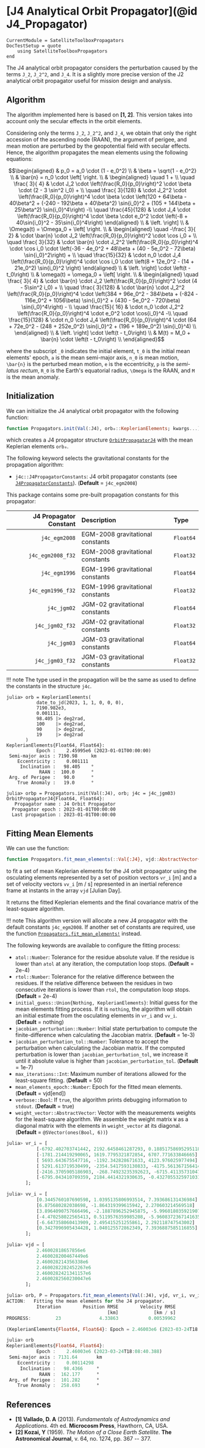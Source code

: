 # [J4 Analytical Orbit Propagator](@id J4_Propagator)

```@meta
CurrentModule = SatelliteToolboxPropagators
DocTestSetup = quote
    using SatelliteToolboxPropagators
end
```

The J4 analytical orbit propagator considers the perturbation caused by the terms ``J_2``,
``J_2^2``, and ``J_4``. It is a slightly more precise version of the J2 analytical orbit
propagator useful for mission design and analysis.

## Algorithm

The algorithm implemented here is based on **[1, 2]**. This version takes into account only
the secular effects in the orbit elements.

Considering only the terms ``J_2``, ``J_2^2``, and ``J_4``, we obtain that only the right
accession of the ascending node (RAAN), the argument of perigee, and mean motion are
perturbed by the geopotential field with secular effects. Hence, the algorithm propagates
the mean elements using the following equations:

```math
\begin{aligned}
  & p_0 = a_0 \cdot (1 - e_0^2) \\
  & \beta = \sqrt{1 - e_0^2} \\
  & \bar{n} = n_0 \cdot \left[ \right. \\
    & \begin{aligned}
      \quad 1 + \\
      \quad \frac{ 3}{  4} & \cdot J_2   \cdot \left(\frac{R_0}{p_0}\right)^2 \cdot \beta \cdot (2 - 3 \sin^2 i_0) + \\
      \quad \frac{ 3}{128} & \cdot J_2^2 \cdot \left(\frac{R_0}{p_0}\right)^4 \cdot \beta \cdot \left(120 + 64\beta - 40\beta^2 + (-240 - 192\beta + 40\beta^2) \sin{i_0}^2 + (105 + 144\beta + 25\beta^2) \sin{i_0}^4\right) -\\
      \quad \frac{45}{128} & \cdot J_4   \cdot \left(\frac{R_0}{p_0}\right)^4 \cdot \beta \cdot e_0^2 \cdot \left(-8 + 40\sin{i_0}^2 - 35\sin{i_0}^4\right)
    \end{aligned} \\
  & \left. \right] \\
  & \Omega(t) = \Omega_0 + \left[ \right. \\
    & \begin{aligned}
      \quad -\frac{ 3}{ 2} & \cdot \bar{n} \cdot J_2   \left(\frac{R_0}{p_0}\right)^2 \cdot \cos i_0 + \\
      \quad  \frac{ 3}{32} & \cdot \bar{n} \cdot J_2^2 \left(\frac{R_0}{p_0}\right)^4 \cdot \cos i_0 \cdot \left(-36 - 4e_0^2 + 48\beta + (40 - 5e_0^2 - 72\beta) \sin{i_0}^2\right) + \\
      \quad  \frac{15}{32} & \cdot n_0     \cdot J_4   \left(\frac{R_0}{p_0}\right)^4 \cdot \cos i_0 \cdot \left(8 + 12e_0^2 - (14 + 21e_0^2) \sin{i_0}^2 \right)
    \end{aligned} \\
  & \left. \right] \cdot \left(t - t_0\right) \\
  & \omega(t) = \omega_0 + \left[ \right. \\
    & \begin{aligned}
      \quad \frac{ 3}{  4} & \cdot \bar{n} \cdot J_2   \left(\frac{R_0}{p_0}\right)^2 \cdot (4 - 5\sin^2 i_0) + \\
      \quad \frac{ 3}{128} & \cdot \bar{n} \cdot J_2^2 \left(\frac{R_0}{p_0}\right)^4 \cdot \left(384 + 96e_0^2 - 384\beta + (-824 - 116e_0^2 + 1056\beta) \sin{i_0}^2 + (430 - 5e_0^2 - 720\beta) \sin{i_0}^4\right) - \\
      \quad \frac{15}{ 16} & \cdot n_0     \cdot J_2^2 \left(\frac{R_0}{p_0}\right)^4 \cdot e_0^2 \cdot \cos{i_0}^4 -\\
      \quad \frac{15}{128} & \cdot n_0     \cdot J_4   \left(\frac{R_0}{p_0}\right)^4 \cdot (64 + 72e_0^2 - (248 + 252e_0^2) \sin{i_0}^2 + (196 + 189e_0^2) \sin{i_0}^4) \\
    \end{aligned} \\
  & \left. \right] \cdot \left(t - t_0\right) \\
  & M(t) = M_0 + \bar{n} \cdot \left(t - t_0\right) \\
\end{aligned}
```

where the subscript ``_0`` indicates the initial element, ``t_0`` is the initial mean
elements' epoch, ``a`` is the mean semi-major axis, ``n_0`` is mean motion, ``\bar{n}`` is
the perturbed mean motion, ``e`` is the eccentricity, ``p`` is the *semi-latus rectum*,
``R_0`` is the Earth's equatorial radius, ``\Omega`` is the RAAN, and ``M`` is the mean
anomaly.

## Initialization

We can initialize the J4 analytical orbit propagator with the following function:

```julia
function Propagators.init(Val(:J4), orb₀::KeplerianElements; kwargs...)
```

which creates a J4 propagator structure [`OrbitPropagatorJ4`](@ref) with the mean Keplerian
elements `orb₀`.

The following keyword selects the gravitational constants for the propagation algorithm:

- `j4c::J4PropagatorConstants`: J4 orbit propagator constants (see
  [`J4PropagatorConstants`](@ref)). (**Default** = `j4c_egm2008`)

This package contains some pre-built propagation constants for this propagator:

| **J4 Propagator Constant** | **Description**                  | **Type**  |
|---------------------------:|:---------------------------------|:----------|
|              `j4c_egm2008` | EGM-2008 gravitational constants | `Float64` |
|          `j4c_egm2008_f32` | EGM-2008 gravitational constants | `Float32` |
|              `j4c_egm1996` | EGM-1996 gravitational constants | `Float64` |
|          `j4c_egm1996_f32` | EGM-1996 gravitational constants | `Float32` |
|                `j4c_jgm02` | JGM-02 gravitational constants   | `Float64` |
|            `j4c_jgm02_f32` | JGM-02 gravitational constants   | `Float32` |
|                `j4c_jgm03` | JGM-03 gravitational constants   | `Float64` |
|            `j4c_jgm03_f32` | JGM-03 gravitational constants   | `Float32` |

!!! note
    The type used in the propagation will be the same as used to define the constants in the
    structure `j4c`.

```jldoctest
julia> orb = KeplerianElements(
           date_to_jd(2023, 1, 1, 0, 0, 0),
           7190.982e3,
           0.001111,
           98.405 |> deg2rad,
           100    |> deg2rad,
           90     |> deg2rad,
           19     |> deg2rad
       )
KeplerianElements{Float64, Float64}:
           Epoch :    2.45995e6 (2023-01-01T00:00:00)
 Semi-major axis : 7190.98     km
    Eccentricity :    0.001111
     Inclination :   98.405    °
            RAAN :  100.0      °
 Arg. of Perigee :   90.0      °
    True Anomaly :   19.0      °

julia> orbp = Propagators.init(Val(:J4), orb; j4c = j4c_jgm03)
OrbitPropagatorJ4{Float64, Float64}:
   Propagator name : J4 Orbit Propagator
  Propagator epoch : 2023-01-01T00:00:00
  Last propagation : 2023-01-01T00:00:00
```

## Fitting Mean Elements

We can use the function:

```julia
function Propagators.fit_mean_elements(::Val{:J4}, vjd::AbstractVector{Tjd}, vr_i::AbstractVector{Tv}, vv_i::AbstractVector{Tv}; kwargs...) -> KeplerianElements{Float64, Float64}, SMatrix{6, 6, Float64}
```

to fit a set of mean Keplerian elements for the J4 orbit propagator using the osculating
elements represented by a set of position vectors `vr_i` [m] and a set of velocity vectors
`vv_i` [m / s] represented in an inertial reference frame at instants in the array `vjd`
[Julian Day].

It returns the fitted Keplerian elements and the final covariance matrix of the least-square
algorithm.

!!! note
    This algorithm version will allocate a new J4 propagator with the default constants
    `j4c_egm2008`. If another set of constants are required, use the function
    [`Propagators.fit_mean_elements!`](@ref) instead.
    
The following keywords are available to configure the fitting process:

- `atol::Number`: Tolerance for the residue absolute value. If the residue is lower than
    `atol` at any iteration, the computation loop stops. (**Default** = 2e-4)
- `rtol::Number`: Tolerance for the relative difference between the residues. If the
    relative difference between the residues in two consecutive iterations is lower than
    `rtol`, the computation loop stops. (**Default** = 2e-4)
- `initial_guess::Union{Nothing, KeplerianElements}`: Initial guess for the mean elements
    fitting process. If it is `nothing`, the algorithm will obtain an initial estimate from
    the osculating elements in `vr_i` and `vv_i`. (**Default** = nothing)
- `jacobian_perturbation::Number`: Initial state perturbation to compute the
    finite-difference when calculating the Jacobian matrix. (**Default** = 1e-3)
- `jacobian_perturbation_tol::Number`: Tolerance to accept the perturbation when calculating
    the Jacobian matrix. If the computed perturbation is lower than
    `jacobian_perturbation_tol`, we increase it until it absolute value is higher than
    `jacobian_perturbation_tol`. (**Default** = 1e-7)
- `max_iterations::Int`: Maximum number of iterations allowed for the least-square fitting.
    (**Default** = 50)
- `mean_elements_epoch::Number`: Epoch for the fitted mean elements.
    (**Default** = vjd[end])
- `verbose::Bool`: If `true`, the algorithm prints debugging information to `stdout`.
    (**Default** = true)
- `weight_vector::AbstractVector`: Vector with the measurements weights for the least-square
    algorithm. We assemble the weight matrix `W` as a diagonal matrix with the elements in
    `weight_vector` at its diagonal. (**Default** = `@SVector(ones(Bool, 6))`)
    
```julia
julia> vr_i = [
           [-6792.402703741442, 2192.6458461287293, 0.18851758695295118]  .* 1000,
           [-1781.214419290065, 1619.7795321872854, 6707.771633846665]    .* 1000,
           [ 5693.643675547716, -1192.342828671633, 4123.976025977494]    .* 1000,
           [ 5291.613719530499, -2354.5417593130833, -4175.561367156414]  .* 1000,
           [-2416.3705905186903, -268.74923235392623, -6715.411357310478] .* 1000,
           [-6795.043410709359, 2184.4414321930635, -0.4327055325971031]  .* 1000,
       ];

julia> vv_i = [
           [0.3445760107690598, 1.0395135806993514, 7.393686131436984]    .* 1000,
           [6.875680282038698, -1.864319399615942, 2.270603214569518]     .* 1000,
           [3.8964090757666496, -2.1887896252945875, -5.9960180359219075] .* 1000,
           [-4.470258022565413, 0.5119576359985208, -5.9608372367141635]  .* 1000,
           [-6.647358060413909, 2.495415251255861, 2.292118747543002]     .* 1000,
           [0.3427096905434428, 1.040125572862349, 7.3936887585116855]    .* 1000,
       ];

julia> vjd = [
           2.46002818657856e6
           2.460028200467449e6
           2.460028214356338e6
           2.4600282282452267e6
           2.4600282421341157e6
           2.4600282560230047e6
       ];

julia> orb, P = Propagators.fit_mean_elements(Val(:J4), vjd, vr_i, vv_i)
ACTION:   Fitting the mean elements for the J4 propagator.
           Iteration        Position RMSE        Velocity RMSE           Total RMSE       RMSE Variation
                                     [km]             [km / s]                  [ ]
PROGRESS:         23              4.33863           0.00539962              4338.63         -2.90777e-06 %

(KeplerianElements{Float64, Float64}: Epoch = 2.46003e6 (2023-03-24T18:08:40.388), [0.16604866262321472 0.06643593039980161 … -3.8553206984036995e-5 0.00012403204426258087; 0.06643593040175688 0.26633435614867085 … -1.7942563356579497e-5 -1.95681107792859e-5; … ; -3.855320698470177e-5 -1.794256335557519e-5 … 4.3972013198895673e-7 -8.092682623169118e-8; 0.000124032044261828 -1.9568110780915995e-5 … -8.092682623078798e-8 1.2451901466558624e-7])

julia> orb
KeplerianElements{Float64, Float64}:
           Epoch :    2.46003e6 (2023-03-24T18:08:40.388)
 Semi-major axis : 7131.64       km
    Eccentricity :    0.00114298
     Inclination :   98.4366     °
            RAAN :  162.177      °
 Arg. of Perigee :  101.282      °
    True Anomaly :  258.693      °
```

## References

- **[1]** **Vallado, D. A** (2013). *Fundamentals of Astrodynamics and Applications*. 4th
  ed. **Microcosm Press**, Hawthorn, CA, USA.
- **[2]** **Kozai, Y** (1959). *The Motion of a Close Earth Satellite*. **The Astronomical
  Journal**, v. 64, no. 1274, pp. 367 -- 377.
